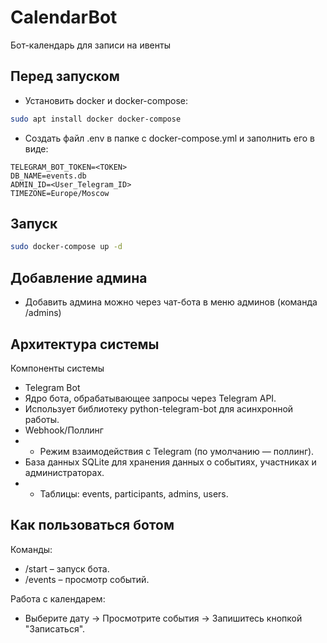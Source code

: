 # CalendarBot

Бот-календарь для записи на ивенты

## Перед запуском

- Установить docker и docker-compose:
```bash
sudo apt install docker docker-compose
```
- Создать файл .env в папке с docker-compose.yml и заполнить его в виде:
```env
TELEGRAM_BOT_TOKEN=<TOKEN>
DB_NAME=events.db
ADMIN_ID=<User_Telegram_ID>
TIMEZONE=Europe/Moscow
```
## Запуск
```bash
sudo docker-compose up -d
```

## Добавление админа
- Добавить админа можно через чат-бота в меню админов (команда /admins)

## Архитектура системы
Компоненты системы
- Telegram Bot
- Ядро бота, обрабатывающее запросы через Telegram API.
- Использует библиотеку python-telegram-bot для асинхронной работы.
- Webhook/Поллинг
- - Режим взаимодействия с Telegram (по умолчанию — поллинг).
- База данных SQLite для хранения данных о событиях, участниках и администраторах.
- - Таблицы: events, participants, admins, users.

## Как пользоваться ботом
Команды:
- /start – запуск бота.
- /events – просмотр событий.

Работа с календарем:
- Выберите дату → Просмотрите события → Запишитесь кнопкой "Записаться".
